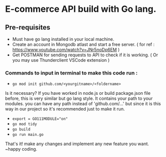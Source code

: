 # E-commerce API build with Go lang.

## Pre-requisites

- Must have go lang installed in your local machine. 
- Create an account in Mongodb atlast and start a free server. ( for ref : https://www.youtube.com/watch?v=JNr5noDp6EM ) 
- Get POSTMAN for sending requests to API to check if it is working. ( Or you may use Thunderclient VSCode extension )

### Commands to input in terminal to make this code run : 

- ` go mod init github.com/<yourgitname>/<foldername> `

Is it necessary? If you have worked in node.js or build package.json file before, this is very similar but go lang style. 
It contains your path to your modules. you can have any path instead of 'github.com/...' but since it is this way in our project
so it's recommended just to make it run.

- ` export = GO111MODULE="on" `
- ` go mod tidy `
- ` go build `
- ` go run main.go `

That's it! make any changes and implement any new feature you want. ~happy coding.
